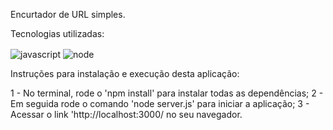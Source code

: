 Encurtador de URL simples.

Tecnologias utilizadas:

<div style="display: inline">
  <img align="center" alt="javascript" src="https://img.shields.io/badge/javascript-f7e01d?style=for-the-badge&logo=javascript&logoColor=black" />
  <img align="center" alt="node" src="https://img.shields.io/badge/node-white?style=for-the-badge&logo=nodedotjs&logoColor=75ac60" />
</div><br/>

Instruções para instalação e execução desta aplicação:

1 - No terminal, rode o 'npm install' para instalar todas as dependências;
2 - Em seguida rode o comando 'node server.js' para iniciar a aplicação;
3 - Acessar o link 'http://localhost:3000/ no seu navegador.
